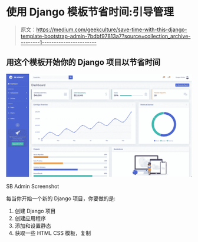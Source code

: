 # 使用 Django 模板节省时间:引导管理

> 原文：<https://medium.com/geekculture/save-time-with-this-django-template-bootstrap-admin-7bdbf97813a7?source=collection_archive---------1----------------------->

## 用这个模板开始你的 Django 项目以节省时间

![](img/2e4db3b646e6fa04ec349a30cba2a40c.png)

SB Admin Screenshot

每当你开始一个新的 Django 项目，你要做的是:

1.  创建 Django 项目
2.  创建应用程序
3.  添加和设置静态
4.  获取一些 HTML CSS 模板，复制